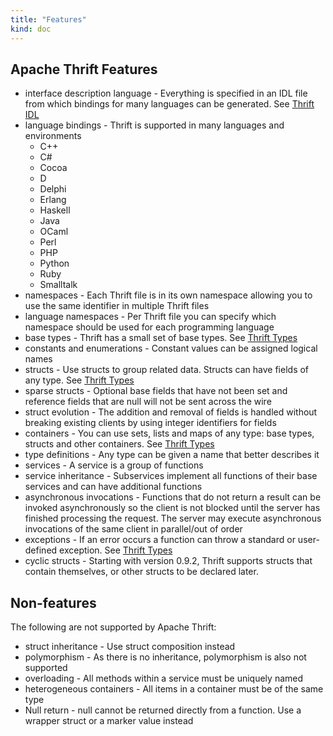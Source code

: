 ```yaml
---
title: "Features"
kind: doc
---
```

## Apache Thrift Features 

 * interface description language - Everything is specified in an IDL file from which bindings for many languages can be generated. See [Thrift IDL](/docs/idl)
 * language bindings - Thrift is supported in many languages and environments
   * C++
   * C#
   * Cocoa
   * D
   * Delphi
   * Erlang
   * Haskell
   * Java
   * OCaml
   * Perl
   * PHP
   * Python
   * Ruby
   * Smalltalk
 * namespaces - Each Thrift file is in its own namespace allowing you to use the same identifier in multiple Thrift files
 * language namespaces - Per Thrift file you can specify which namespace should be used for each programming language
 * base types - Thrift has a small set of base types. See [Thrift Types](/docs/types)
 * constants and enumerations - Constant values can be assigned logical names
 * structs - Use structs to group related data. Structs can have fields of any type. See [Thrift Types](/docs/types)
 * sparse structs - Optional base fields that have not been set and reference fields that are null will not be sent across the wire
 * struct evolution - The addition and removal of fields is handled without breaking existing clients by using integer identifiers for fields
 * containers - You can use sets, lists and maps of any type: base types, structs and other containers. See [Thrift Types](/docs/types)
 * type definitions - Any type can be given a name that better describes it
 * services - A service is a group of functions
 * service inheritance - Subservices implement all functions of their base services and can have additional functions
 * asynchronous invocations - Functions that do not return a result can be invoked asynchronously so the client is not blocked until the server has finished processing the request. The server may execute asynchronous invocations of the same client in parallel/out of order
 * exceptions - If an error occurs a function can throw a standard or user-defined exception. See [Thrift Types](/docs/types)
 * cyclic structs - Starting with version 0.9.2, Thrift supports structs that contain themselves, or other structs to be declared later. 
 
## Non-features
The following are not supported by Apache Thrift:

 * struct inheritance - Use struct composition instead
 * polymorphism - As there is no inheritance, polymorphism is also not supported
 * overloading - All methods within a service must be uniquely named
 * heterogeneous containers - All items in a container must be of the same type 
 * Null return - null cannot be returned directly from a function. Use a wrapper struct or a marker value instead
